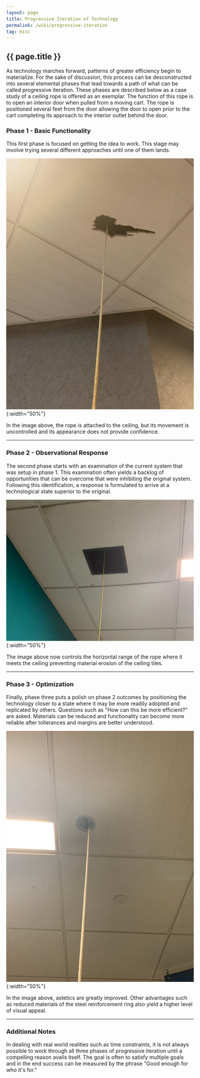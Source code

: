```yaml
---
layout: page
title: Progressive Iteration of Technology
permalink: /wiki/progressive-iteration
tag: misc
---
```


## {{ page.title }}

As technology marches forward, patterns of greater efficiency begin to materialize.  For the sake of discussion, this process can be desconstructed 
into several elemental phases that lead towards a path of what can be called progressive iteration.  These phases are described below as a case study 
of a ceiling rope is offered as an exemplar. The function of this rope is to open an interior door when pulled from a moving cart.  The rope is positioned 
several feet from the door allowing the door to open prior to the cart completing its approach to the interior outlet behind the door.


### Phase 1 - Basic Functionality
This first phase is focused on getting the idea to work. This stage may involve trying several different approaches until one of them lands.

![Phase 1 - Basic Functionality](/assets/images/progressive-iteration-phase1.jpg){:width="50%"} 

In the image above, the rope is attached to the ceiling, but its movement is uncontrolled and its appearance does not provide confidence.

----

### Phase 2 - Observational Response
The second phase starts with an examination of the current system that was setup in phase 1.  This examination often yields a backlog of opportunities that can be overcome 
that were inhibiting the original system.  Following this identification, a response is formulated to arrive at a technological state superior to the original.

![Phase 2 - Observational Response](/assets/images/progressive-iteration-phase2.jpg){:width="50%"} 

The image above now controls the horizontal range of the rope where it meets the ceiling preventing material erosion of the ceiling tiles.

----

### Phase 3 - Optimization
Finally, phase three puts a polish on phase 2 outcomes by positioning the technology closer to a state where it may be more readily adopted and replicated by others. 
Questions such as "How can this be more efficient?" are asked.  Materials can be reduced and functionality can become more reliable after tollerances and margins are better understood.

![Phase 3 - Optimization](/assets/images/progressive-iteration-phase3.jpg){:width="50%"} 

In the image above, astetics are greatly improved.  Other advantages such as reduced materials of the steel reinforcement ring also yield a 
higher level of visual appeal.

----

### Additional Notes
In dealing with real world realities such as time constraints, it is not always possible to work through all three phases of progressive 
iteration until a compelling reason avails itself.  The goal is often to satisfy multiple goals and in the end success can be measured by 
the phrase "Good enough for who it's for."